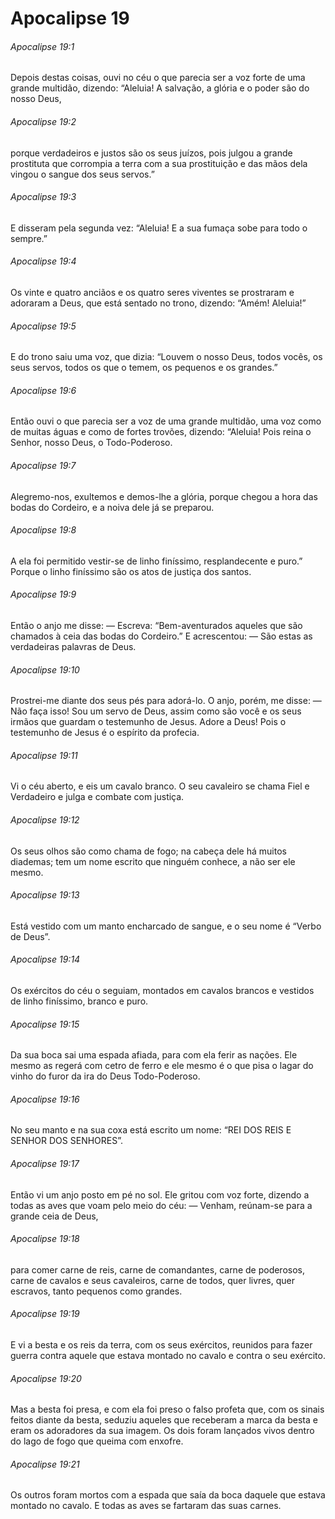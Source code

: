# Apocalipse 19

###### Apocalipse 19:1

Depois destas coisas, ouvi no céu o que parecia ser a voz forte de uma grande multidão, dizendo: “Aleluia! A salvação, a glória e o poder são do nosso Deus,

###### Apocalipse 19:2

porque verdadeiros e justos são os seus juízos, pois julgou a grande prostituta que corrompia a terra com a sua prostituição e das mãos dela vingou o sangue dos seus servos.”

###### Apocalipse 19:3

E disseram pela segunda vez: “Aleluia! E a sua fumaça sobe para todo o sempre.”

###### Apocalipse 19:4

Os vinte e quatro anciãos e os quatro seres viventes se prostraram e adoraram a Deus, que está sentado no trono, dizendo: “Amém! Aleluia!”

###### Apocalipse 19:5

E do trono saiu uma voz, que dizia: “Louvem o nosso Deus, todos vocês, os seus servos, todos os que o temem, os pequenos e os grandes.”

###### Apocalipse 19:6

Então ouvi o que parecia ser a voz de uma grande multidão, uma voz como de muitas águas e como de fortes trovões, dizendo: “Aleluia! Pois reina o Senhor, nosso Deus, o Todo-Poderoso.

###### Apocalipse 19:7

Alegremo-nos, exultemos e demos-lhe a glória, porque chegou a hora das bodas do Cordeiro, e a noiva dele já se preparou.

###### Apocalipse 19:8

A ela foi permitido vestir-se de linho finíssimo, resplandecente e puro.” Porque o linho finíssimo são os atos de justiça dos santos.

###### Apocalipse 19:9

Então o anjo me disse: — Escreva: “Bem-aventurados aqueles que são chamados à ceia das bodas do Cordeiro.” E acrescentou: — São estas as verdadeiras palavras de Deus.

###### Apocalipse 19:10

Prostrei-me diante dos seus pés para adorá-lo. O anjo, porém, me disse: — Não faça isso! Sou um servo de Deus, assim como são você e os seus irmãos que guardam o testemunho de Jesus. Adore a Deus! Pois o testemunho de Jesus é o espírito da profecia.

###### Apocalipse 19:11

Vi o céu aberto, e eis um cavalo branco. O seu cavaleiro se chama Fiel e Verdadeiro e julga e combate com justiça.

###### Apocalipse 19:12

Os seus olhos são como chama de fogo; na cabeça dele há muitos diademas; tem um nome escrito que ninguém conhece, a não ser ele mesmo.

###### Apocalipse 19:13

Está vestido com um manto encharcado de sangue, e o seu nome é “Verbo de Deus”.

###### Apocalipse 19:14

Os exércitos do céu o seguiam, montados em cavalos brancos e vestidos de linho finíssimo, branco e puro.

###### Apocalipse 19:15

Da sua boca sai uma espada afiada, para com ela ferir as nações. Ele mesmo as regerá com cetro de ferro e ele mesmo é o que pisa o lagar do vinho do furor da ira do Deus Todo-Poderoso.

###### Apocalipse 19:16

No seu manto e na sua coxa está escrito um nome: “REI DOS REIS E SENHOR DOS SENHORES”.

###### Apocalipse 19:17

Então vi um anjo posto em pé no sol. Ele gritou com voz forte, dizendo a todas as aves que voam pelo meio do céu: — Venham, reúnam-se para a grande ceia de Deus,

###### Apocalipse 19:18

para comer carne de reis, carne de comandantes, carne de poderosos, carne de cavalos e seus cavaleiros, carne de todos, quer livres, quer escravos, tanto pequenos como grandes.

###### Apocalipse 19:19

E vi a besta e os reis da terra, com os seus exércitos, reunidos para fazer guerra contra aquele que estava montado no cavalo e contra o seu exército.

###### Apocalipse 19:20

Mas a besta foi presa, e com ela foi preso o falso profeta que, com os sinais feitos diante da besta, seduziu aqueles que receberam a marca da besta e eram os adoradores da sua imagem. Os dois foram lançados vivos dentro do lago de fogo que queima com enxofre.

###### Apocalipse 19:21

Os outros foram mortos com a espada que saía da boca daquele que estava montado no cavalo. E todas as aves se fartaram das suas carnes.

